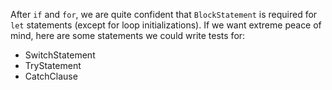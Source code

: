 After `if` and `for`, we are quite confident that `BlockStatement` is required for `let` statements (except for loop initializations). If we want extreme peace of mind, here are some statements we could write tests for:

- SwitchStatement
- TryStatement
- CatchClause
